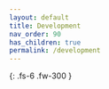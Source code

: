 ```yaml
---
layout: default
title: Development
nav_order: 90
has_children: true
permalink: /development
---
```


{: .fs-6 .fw-300 }
